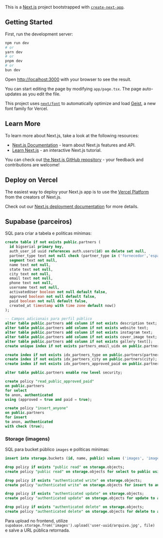 This is a [Next.js](https://nextjs.org) project bootstrapped with [`create-next-app`](https://nextjs.org/docs/app/api-reference/cli/create-next-app).

## Getting Started

First, run the development server:

```bash
npm run dev
# or
yarn dev
# or
pnpm dev
# or
bun dev
```

Open [http://localhost:3000](http://localhost:3000) with your browser to see the result.

You can start editing the page by modifying `app/page.tsx`. The page auto-updates as you edit the file.

This project uses [`next/font`](https://nextjs.org/docs/app/building-your-application/optimizing/fonts) to automatically optimize and load [Geist](https://vercel.com/font), a new font family for Vercel.

## Learn More

To learn more about Next.js, take a look at the following resources:

- [Next.js Documentation](https://nextjs.org/docs) - learn about Next.js features and API.
- [Learn Next.js](https://nextjs.org/learn) - an interactive Next.js tutorial.

You can check out [the Next.js GitHub repository](https://github.com/vercel/next.js) - your feedback and contributions are welcome!

## Deploy on Vercel

The easiest way to deploy your Next.js app is to use the [Vercel Platform](https://vercel.com/new?utm_medium=default-template&filter=next.js&utm_source=create-next-app&utm_campaign=create-next-app-readme) from the creators of Next.js.

Check out our [Next.js deployment documentation](https://nextjs.org/docs/app/building-your-application/deploying) for more details.

## Supabase (parceiros)

SQL para criar a tabela e políticas mínimas:

```sql
create table if not exists public.partners (
  id bigserial primary key,
  auth_user_id uuid references auth.users(id) on delete set null,
  partner_type text not null check (partner_type in ('fornecedor','espaco')),
  segment text not null,
  name text not null,
  state text not null,
  city text not null,
  email text not null,
  phone text not null,
  username text not null,
  activatedUser boolean not null default false,
  approved boolean not null default false,
  paid boolean not null default false,
  created_at timestamp with time zone default now()
);

-- Campos adicionais para perfil público
alter table public.partners add column if not exists description text;
alter table public.partners add column if not exists website text;
alter table public.partners add column if not exists instagram text;
alter table public.partners add column if not exists cover_image text;     -- url
alter table public.partners add column if not exists gallery text[];       -- array de urls
create unique index if not exists partners_email_uidx on public.partners(email);

create index if not exists idx_partners_type on public.partners(partner_type);
create index if not exists idx_partners_city on public.partners(city);
create index if not exists idx_partners_approved_paid on public.partners(approved, paid);

alter table public.partners enable row level security;

create policy "read_public_approved_paid"
on public.partners
for select
to anon, authenticated
using (approved = true and paid = true);

create policy "insert_anyone"
on public.partners
for insert
to anon, authenticated
with check (true);
```

### Storage (imagens)

SQL para bucket público `images` e políticas mínimas:

```sql
insert into storage.buckets (id, name, public) values ('images', 'images', true) on conflict (id) do nothing;

drop policy if exists "public read" on storage.objects;
create policy "public read" on storage.objects for select to public using ( bucket_id = 'images' );

drop policy if exists "authenticated write" on storage.objects;
create policy "authenticated write" on storage.objects for insert to authenticated with check ( bucket_id = 'images' );

drop policy if exists "authenticated update" on storage.objects;
create policy "authenticated update" on storage.objects for update to authenticated using ( bucket_id = 'images' );

drop policy if exists "authenticated delete" on storage.objects;
create policy "authenticated delete" on storage.objects for delete to authenticated using ( bucket_id = 'images' );
```

Para upload no frontend, utilize `supabase.storage.from('images').upload('user-uuid/arquivo.jpg', file)` e salve a URL pública retornada.